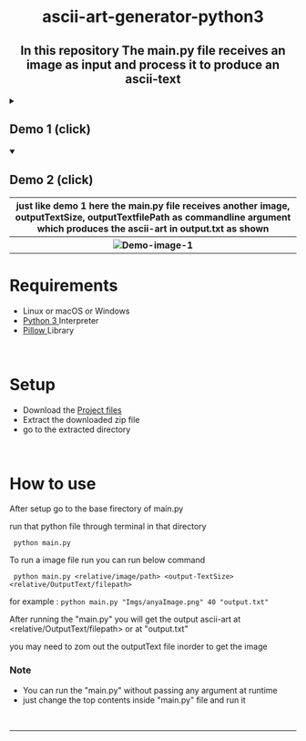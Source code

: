 <h1 align="center"><strong>ascii-art-generator-python3</strong></h1>
<p><h2 align="center">In this repository The main.py file receives an image as input and process it to produce an ascii-text</h2></p>

<details close> 
  <summary><h2>Demo 1 (click)</h2></summary>
  <table>
    <tr>
      <th>Below is a demo in which the main.py file receives an image, outputTextSize, outputTextfilePath as commandline argument
      which produces the ascii-art in output.txt as shown</th>
    </tr>
    <tr>
    <th>
    <img alt="Demo-image-1" src="https://user-images.githubusercontent.com/77431114/210548639-cad1226a-3e1a-47a5-ad68-96d6c1e2258f.png"/></th>
    </tr>
  </table>
</details>

<details open> 
  <summary><h2>Demo 2 (click)</h2></summary>
  <table>
    <tr>
      <th>just like demo 1 here the main.py file receives another image, outputTextSize, outputTextfilePath as commandline argument
      which produces the ascii-art in output.txt as shown</th>
    </tr>
    <tr>
    <th>
    <img alt="Demo-image-1" src="https://user-images.githubusercontent.com/77431114/210548527-6c89831f-1072-43dc-a6bb-62a4f25fd4c1.png"/></th>
    </tr>
  </table>
</details>

Requirements
============
* Linux or macOS or Windows
* [ Python 3 ](https://www.python.org/downloads/)Interpreter
* [ Pillow ](https://pypi.org/project/Pillow/)Library

<br>

Setup
============
* Download the [ Project files ](https://github.com/PuL5TaR/ascii-art-generator-python3/archive/refs/heads/main.zip)
* Extract the downloaded zip file
* go to the extracted directory

<br>

How to use
============
After setup go to the base firectory of main.py

run that python file through terminal in that directory
```
 python main.py
```
To run a image file run you can run below command
```
 python main.py <relative/image/path> <output-TextSize> <relative/OutputText/filepath>
```
for example : ``python main.py "Imgs/anyaImage.png" 40 "output.txt"``

After running the "main.py" you will get the output ascii-art at <relative/OutputText/filepath> or at "output.txt"

you may need to zom out the outputText file inorder to get the image

<h3>Note</h3>
<ul>
<li>You can run the "main.py" without passing any argument at runtime</li>
<li>just change the top contents inside "main.py" file and run it</li>
</ul>

<br>
<hr>
